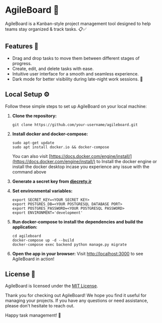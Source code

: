 # AgileBoard 🚀

AgileBoard is a Kanban-style project management tool designed to help teams stay organized & track tasks. 📋✅

## Features 🎯

- Drag and drop tasks to move them between different stages of progress.
- Create, edit, and delete tasks with ease.
- Intuitive user interface for a smooth and seamless experience.
- Dark mode for better visibility during late-night work sessions. 🌙

## Local Setup ⚙️

Follow these simple steps to set up AgileBoard on your local machine:

1. **Clone the repository:**
   ```
   git clone https://github.com/your-username/agileboard.git
   ```

2. **Install docker and docker-compose:**
   ```
   sudo apt-get update
   sudo apt install docker.io && docker-compose
   ```
   You can also visit [https://docs.docker.com/engine/install/](https://docs.docker.com/engine/install/) to Install the docker engine or install the docker desktop incase you experience any issue with the command above

3. **Generate a secret key from [djecrety.ir](djecrety)**

4. **Set environmental variables:**
   ```
   export SECRET_KEY=<YOUR SECRET KEY>
   export POSTGRES_DB=<YOUR POSTGRESQL DATABASE PORT>
   export POSTGRES_PASSWORD=<YOUR POSTGRESQL PASSWORD>
   export ENVIRONMENT='development'
   ```

3. **Run docker-compose to install the dependencies and build the application:**
   ```
   cd agileboard
   docker-compose up -d --build
   docker-compose exec backend python manage.py migrate
   ```

6. **Open the app in your browser:**
   Visit [http://localhost:3000](http://localhost:3000) to see AgileBoard in action!


## License 📝

AgileBoard is licensed under the [MIT License](https://opensource.org/licenses/MIT).

Thank you for checking out AgileBoard! We hope you find it useful for managing your projects. If you have any questions or need assistance, please don't hesitate to reach out.

Happy task management! 🎉
